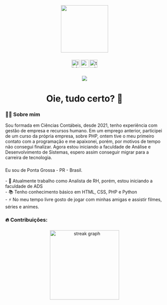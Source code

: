 <div align="center">
  <img height="150" src="https://camo.githubusercontent.com/62da68eb62b1e5f175f7d1f0191dd89a653d7908feb22d37d4a0ab07365d6791/68747470733a2f2f6d656469612e67697068792e636f6d2f6d656469612f4d3967624264396e6244724f5475314d71782f67697068792e676966"  />
</div>

###

<div align="center">
  <img src="https://img.shields.io/static/v1?message=LinkedIn&logo=linkedin&label=&color=0077B5&logoColor=white&labelColor=&style=for-the-badge" height="25" alt="linkedin logo"  />
  <img src="https://img.shields.io/static/v1?message=Youtube&logo=youtube&label=&color=FF0000&logoColor=white&labelColor=&style=for-the-badge" height="25" alt="youtube logo"  />
  <img src="https://img.shields.io/static/v1?message=Twitter&logo=twitter&label=&color=1DA1F2&logoColor=white&labelColor=&style=for-the-badge" height="25" alt="twitter logo"  />
</div>

###

<div align="center">
  <img src="https://visitor-badge.laobi.icu/badge?page_id=maurodesouza.maurodesouza&"  />
</div>

###

<h1 align="center">Oie, tudo certo? 👋</h1>

###

<h3 align="left">👩‍💻  Sobre mim</h3>
<p align="left"> Sou formada em Ciências Contábeis, desde 2021, tenho experiência com gestão de empresa e recursos humano. Em um emprego anterior, participei de um curso da própria empresa, sobre PHP, ontem tive o meu primeiro contato com a programação e me apaixonei, porém, por motivos de tempo não consegui finalizar. Agora estou iniciando a faculdade de Análise e Desenvolvimento de Sistemas, espero assim conseguir migrar para a carreira de tecnologia.</p>

###

<p align="left">Eu sou de Ponta Grossa - PR - Brasil.<br><br>- 🔭 Atualmente trabalho como Analista de RH, porém, estou iniciando a faculdade de ADS <br>- 📚 Tenho conhecimento básico em HTML, CSS, PHP e Python <br>- ⚡ No meu tempo livre gosto de jogar com minhas amigas e assistir filmes, séries e animes. </p>

###

<h3 align="left">🔥 Contribuições:</h3>

###

<div align="center">
  <img src="https://streak-stats.demolab.com?user=maurodesouza&locale=en&mode=daily&theme=dark&hide_border=false&border_radius=5&order=3" height="220" alt="streak graph"  />
</div>

###
